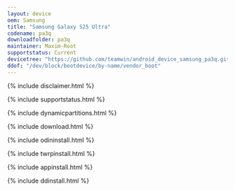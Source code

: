 ```yaml
---
layout: device
oem: Samsung
title: "Samsung Galaxy S25 Ultra"
codename: pa3q
downloadfolder: pa3q
maintainer: Maxim-Root
supportstatus: Current
devicetree: "https://github.com/teamwin/android_device_samsung_pa3q.git"
ddof: "/dev/block/bootdevice/by-name/vendor_boot"
---
```


{% include disclaimer.html %}

{% include supportstatus.html %}

{% include dynamicpartitions.html %}

{% include download.html %}

{% include odininstall.html %}

{% include twrpinstall.html %}

{% include appinstall.html %}

{% include ddinstall.html %}